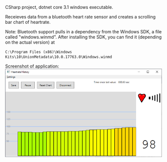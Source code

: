 CSharp project, dotnet core 3.1 windows executable.

Receieves data from a bluetooth heart rate sensor and creates a scrolling bar chart of heartrate.

Note: Bluetooth support pulls in a dependency from the Windows SDK, a file called "windows.winmd". After installing the SDK, you can find it (depending on the actual version) at

    C:\Program Files (x86)\Windows Kits\10\UnionMetadata\10.0.17763.0\Windows.winmd

Screenshot of application:
![screenshot](/screenshot.png?raw=true "main window")
